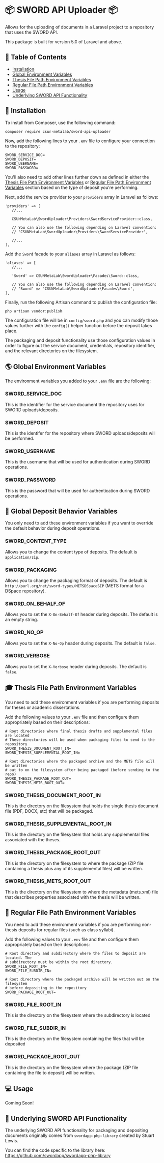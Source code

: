 # :package: SWORD API Uploader :package:

Allows for the uploading of documents in a Laravel project to a repository that uses the SWORD API.

This package is built for version 5.0 of Laravel and above.

## :closed_book: Table of Contents

* [Installation](#wrench-installation)
* [Global Environment Variables](#earth_americas-global-environment-variables)
* [Thesis File Path Environment Variables](#mortar_board-thesis-file-path-environment-variables)
* [Regular File Path Environment Variables](#page_facing_up-regular-file-path-environment-variables)
* [Usage](#computer-usage)
* [Underlying SWORD API Functionality](#electric_plug-underlying-sword-api-functionality)

## :wrench: Installation

To install from Composer, use the following command:

```
composer require csun-metalab/sword-api-uploader
```

Now, add the following lines to your `.env` file to configure your connection to the repository:

```
SWORD_SERVICE_DOC=
SWORD_DEPOSIT=
SWORD_USERNAME=
SWORD_PASSWORD=
```

You'll also need to add other lines further down as defined in either the [Thesis File Path Environment Variables](#thesis-file-path-environment-variables) or [Regular File Path Environment Variables](#regular-file-path-environment-variables) section based on the type of deposit you're performing.

Next, add the service provider to your `providers` array in Laravel as follows:

```
'providers' => [
   //...

   CSUNMetaLab\SwordUploader\Providers\SwordServiceProvider::class,

   // You can also use the following depending on Laravel convention:
   // 'CSUNMetaLab\SwordUploader\Providers\SwordServiceProvider',

   //...
],
```

Add the `Sword` facade to your `aliases` array in Laravel as follows:

```
'aliases' => [
   //...

   'Sword' => CSUNMetaLab\SwordUploader\Facades\Sword::class,

   // You can also use the following depending on Laravel convention:
   // 'Sword' => 'CSUNMetaLab\SwordUploader\Facades\Sword',
],
```

Finally, run the following Artisan command to publish the configuration file:

```
php artisan vendor:publish
```

The configuration file will be in `config/sword.php` and you can modify those values further with the `config()` helper function before the deposit takes place.

The packaging and deposit functionality use those configuration values in order to figure out the service document, credentials, repository identifier, and the relevant directories on the filesystem.

## :earth_americas: Global Environment Variables

The environment variables you added to your `.env` file are the following:

### SWORD_SERVICE_DOC

This is the identifier for the service document the repository uses for SWORD uploads/deposits.

### SWORD_DEPOSIT

This is the identifer for the repository where SWORD uploads/deposits will be performed.

### SWORD_USERNAME

This is the username that will be used for authentication during SWORD operations.

### SWORD_PASSWORD

This is the password that will be used for authentication during SWORD operations.

## :seat: Global Deposit Behavior Variables

You only need to add these environment variables if you want to override the default behavior during deposit operations.

### SWORD_CONTENT_TYPE

Allows you to change the content type of deposits. The default is `application/zip`.

### SWORD_PACKAGING

Allows you to change the packaging format of deposits. The default is `http://purl.org/net/sword-types/METSDSpaceSIP` (METS format for a DSpace repository).

### SWORD_ON_BEHALF_OF

Allows you to set the `X-On-Behalf-Of` header during deposits. The default is an empty string.

### SWORD_NO_OP

Allows you to set the `X-No-Op` header during deposits. The default is `false`.

### SWORD_VERBOSE

Allows you to set the `X-Verbose` header during deposits. The default is `false`.

## :mortar_board: Thesis File Path Environment Variables

You need to add these environment variables if you are performing deposits for theses or academic dissertations.

Add the following values to your `.env` file and then configure them appropriately based on their descriptions:

```
# Root directories where final thesis drafts and supplemental files are located
# These directories will be used when packaging files to send to the repository
SWORD_THESIS_DOCUMENT_ROOT_IN=
SWORD_THESIS_SUPPLEMENTAL_ROOT_IN=

# Root directories where the packaged archive and the METS file will be written
# out to on the filesystem after being packaged (before sending to the repo)
SWORD_THESIS_PACKAGE_ROOT_OUT=
SWORD_THESIS_METS_ROOT_OUT=
```

### SWORD_THESIS_DOCUMENT_ROOT_IN

This is the directory on the filesystem that holds the single thesis document file (PDF, DOCX, etc) that will be packaged.

### SWORD_THESIS_SUPPLEMENTAL_ROOT_IN

This is the directory on the filesystem that holds any supplemental files associated with the theses.

### SWORD_THESIS_PACKAGE_ROOT_OUT

This is the directory on the filesystem to where the package (ZIP file containing a thesis plus any of its supplemental files) will be written.

### SWORD_THESIS_METS_ROOT_OUT

This is the directory on the filesystem to where the metadata (mets.xml) file that describes properties associated with the thesis will be written.

## :page_facing_up: Regular File Path Environment Variables

You need to add these environment variables if you are performing non-thesis deposits for regular files (such as class syllabi).

Add the following values to your `.env` file and then configure them appropriately based on their descriptions:

```
# Root directory and subdirectory where the files to deposit are located. The
# subdirectory must be within the root directory.
SWORD_FILE_ROOT_IN=
SWORD_FILE_SUBDIR_IN=

# Root directory where the packaged archive will be written out on the filesystem
# before depositing in the repository
SWORD_PACKAGE_ROOT_OUT=
```

### SWORD_FILE_ROOT_IN

This is the directory on the filesystem where the subdirectory is located

### SWORD_FILE_SUBDIR_IN

This is the directory on the filesystem containing the files that will be deposited

### SWORD_PACKAGE_ROOT_OUT

This is the directory on the filesystem where the package (ZIP file containing the file to deposit) will be written.

## :computer: Usage

Coming Soon!

## :electric_plug: Underlying SWORD API Functionality

The underlying SWORD API functionality for packaging and depositing documents originally comes from `swordapp-php-library` created by Stuart Lewis.

You can find the code specific to the library here: https://github.com/swordapp/swordapp-php-library